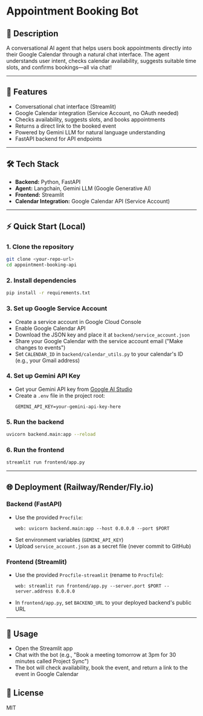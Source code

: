 # Appointment Booking Bot

## 📅 Description
A conversational AI agent that helps users book appointments directly into their Google Calendar through a natural chat interface. The agent understands user intent, checks calendar availability, suggests suitable time slots, and confirms bookings—all via chat!

---

## 🚀 Features
- Conversational chat interface (Streamlit)
- Google Calendar integration (Service Account, no OAuth needed)
- Checks availability, suggests slots, and books appointments
- Returns a direct link to the booked event
- Powered by Gemini LLM for natural language understanding
- FastAPI backend for API endpoints

---

## 🛠️ Tech Stack
- **Backend:** Python, FastAPI
- **Agent:** Langchain, Gemini LLM (Google Generative AI)
- **Frontend:** Streamlit
- **Calendar Integration:** Google Calendar API (Service Account)

---

## ⚡ Quick Start (Local)

### 1. Clone the repository
```bash
git clone <your-repo-url>
cd appointment-booking-api
```

### 2. Install dependencies
```bash
pip install -r requirements.txt
```

### 3. Set up Google Service Account
- Create a service account in Google Cloud Console
- Enable Google Calendar API
- Download the JSON key and place it at `backend/service_account.json`
- Share your Google Calendar with the service account email ("Make changes to events")
- Set `CALENDAR_ID` in `backend/calendar_utils.py` to your calendar's ID (e.g., your Gmail address)

### 4. Set up Gemini API Key
- Get your Gemini API key from [Google AI Studio](https://aistudio.google.com/app/apikey)
- Create a `.env` file in the project root:
  ```
  GEMINI_API_KEY=your-gemini-api-key-here
  ```

### 5. Run the backend
```bash
uvicorn backend.main:app --reload
```

### 6. Run the frontend
```bash
streamlit run frontend/app.py
```

---

## 🌐 Deployment (Railway/Render/Fly.io)

### Backend (FastAPI)
- Use the provided `Procfile`:
  ```
  web: uvicorn backend.main:app --host 0.0.0.0 --port $PORT
  ```
- Set environment variables (`GEMINI_API_KEY`)
- Upload `service_account.json` as a secret file (never commit to GitHub)

### Frontend (Streamlit)
- Use the provided `Procfile-streamlit` (rename to `Procfile`):
  ```
  web: streamlit run frontend/app.py --server.port $PORT --server.address 0.0.0.0
  ```
- In `frontend/app.py`, set `BACKEND_URL` to your deployed backend's public URL

---

## 💬 Usage
- Open the Streamlit app
- Chat with the bot (e.g., "Book a meeting tomorrow at 3pm for 30 minutes called Project Sync")
- The bot will check availability, book the event, and return a link to the event in Google Calendar


## 📝 License
MIT
